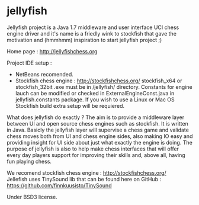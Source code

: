 jellyfish
=========
Jellyfish project is a Java 1.7 middleware and user interface UCI chess engine driver and it's name is a friedly wink to stockfish that gave the motivation and (hmmhmm) inspiration to start jellyfish project ;)

Home page : http://jellyfishchess.org

Project IDE setup :
  - NetBeans recomended.
  - Stockfish chess engine : http://stockfishchess.org/  stockfish_x64 or stockfish_32bit .exe must be in <project-directory>/jellyfish/ directory. Constants for engine lauch can be modified or checked in ExternalEngineConst.java in jellyfish.constants package. If you wish to use a Linux or Mac OS Stockfish build extra setup will be requiered.

What does jellyfish do exactly ? The aim is to provide a middleware layer between UI and open source chess engines such as stockfish. It is written in Java. Basicly the jellyfish layer will supervise a chess game and validate chess moves both from UI and chess engine sides, also making IO easy and providing insight for UI side about just what exactly the engine is doing.
The purpose of jellyfish is also to help make chess interfaces that will offer every day players support for improving their skills and, above all, having fun playing chess.

We recomend stockfish chess engine : http://stockfishchess.org/<br>
Jellefish uses TinySound lib that can be found here on GitHub : https://github.com/finnkuusisto/TinySound

Under BSD3 license.
